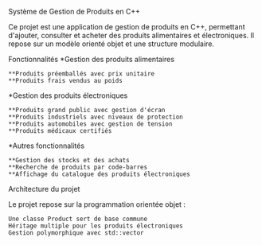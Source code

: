 Système de Gestion de Produits en C++

Ce projet est une application de gestion de produits en C++, permettant d'ajouter, consulter et acheter des produits alimentaires et électroniques. Il repose sur un modèle orienté objet et une structure modulaire.

Fonctionnalités
 *Gestion des produits alimentaires

    **Produits préemballés avec prix unitaire
    **Produits frais vendus au poids

 *Gestion des produits électroniques

    **Produits grand public avec gestion d'écran
    **Produits industriels avec niveaux de protection
    **Produits automobiles avec gestion de tension
    **Produits médicaux certifiés

 *Autres fonctionnalités

    **Gestion des stocks et des achats
    **Recherche de produits par code-barres
    **Affichage du catalogue des produits électroniques

Architecture du projet

Le projet repose sur la programmation orientée objet :

    Une classe Product sert de base commune
    Héritage multiple pour les produits électroniques
    Gestion polymorphique avec std::vector
